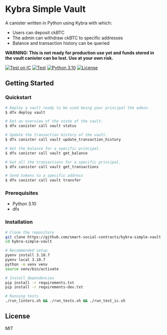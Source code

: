 # Kybra Simple Vault

A canister written in Python using Kybra with which:
- Users can deposit ckBTC
- The admin can withdraw ckBTC to specific addresses
- Balance and transaction history can be queried


**WARNING: This is not ready for production use yet and funds stored in the vault canister can be lost. Use at your own risk.**

[![Test on IC](https://github.com/smart-social-contracts/kybra-simple-vault/actions/workflows/test_ic.yml/badge.svg)](https://github.com/smart-social-contracts/kybra-simple-vault/actions)
[![Test](https://github.com/smart-social-contracts/kybra-simple-vault/actions/workflows/test.yml/badge.svg)](https://github.com/smart-social-contracts/kybra-simple-vault/actions)
[![Python 3.10](https://img.shields.io/badge/python-3.10-blue.svg)](https://www.python.org/downloads/release/python-3107/)
[![License](https://img.shields.io/github/license/smart-social-contracts/kybra-simple-vault.svg)](https://github.com/smart-social-contracts/kybra-simple-vault/blob/main/LICENSE)


## Getting Started

### Quickstart


```bash
# Deploy a vault ready to be used being your principal the admin.
$ dfx deploy vault

# Get an overview of the state of the vault.
$ dfx canister call vault status 

# Update the transaction history of the vault.
$ dfx canister call vault update_transaction_history

# Get the balance for a specific principal.
$ dfx canister call vault get_balance 

# Get all the transactions for a specific principal.
$ dfx canister call vault get_transactions 

# Send tokens to a specific address
$ dfx canister call vault transfer 


```


### Prerequisites

- Python 3.10
- dfx

### Installation

```bash
# Clone the repository
git clone https://github.com/smart-social-contracts/kybra-simple-vault.git
cd kybra-simple-vault

# Recommended setup
pyenv install 3.10.7
pyenv local 3.10.7
python -m venv venv
source venv/bin/activate

# Install dependencies
pip install -r requirements.txt
pip install -r requirements-dev.txt

# Running tests
./run_linters.sh && ./run_tests.sh && ./run_test_ic.sh
```

## License

MIT

